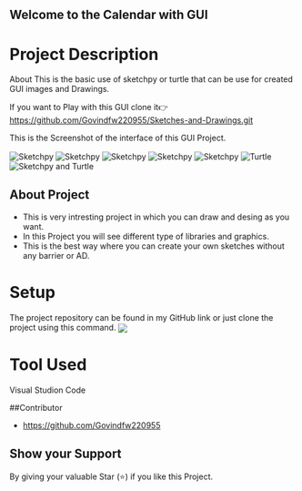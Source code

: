 ## Welcome to the Calendar with GUI

# Project Description
About
This is the basic use of sketchpy or turtle that can be use for created GUI images and Drawings.

If you want to Play with this GUI clone it👉  https://github.com/Govindfw220955/Sketches-and-Drawings.git

This is the Screenshot of the interface of this GUI Project.

<img align="center" src="https://github.com/Govindfw220955/Sketches-and-Drawings/blob/main/Screenshot%202024-02-27%20193125.png" alt="Sketchpy" />
<img align="center" src="https://github.com/Govindfw220955/Sketches-and-Drawings/blob/main/Screenshot%202024-02-27%20194629.png" alt="Sketchpy" />
<img align="center" src="https://github.com/Govindfw220955/Sketches-and-Drawings/blob/main/Screenshot%202024-02-27%20192956.png" alt="Sketchpy"  />
<img align="center" src="https://github.com/Govindfw220955/Sketches-and-Drawings/blob/main/Screenshot%202024-02-27%20203527.png" alt="Sketchpy"  />
<img align="center" src="https://github.com/Govindfw220955/Sketches-and-Drawings/blob/main/Screenshot%202024-02-27%20203328.png" alt="Sketchpy"  />
<img align="center" src="https://github.com/Govindfw220955/Sketches-and-Drawings/blob/main/Screenshot%202024-02-27%20193332.png" alt="Turtle"  />
<img align="center" src="https://github.com/Govindfw220955/Sketches-and-Drawings/blob/main/Screenshot%202024-02-27%20194822.png" alt="Sketchpy and Turtle"  />

## About Project 
* This is very intresting project in which you can draw and desing as you want.
* In this Project you will see different type of libraries and graphics.
* This is the best way where you can create your own sketches without any barrier or AD.

# Setup
The project repository can be found in my GitHub link  or  just clone the project using this command.
<img align="center" src="https://github.com/Govindfw220955/Sketches-and-Drawings/blob/main/Screenshot%202024-02-27%20201622.png" />

# Tool Used 
Visual Studion Code

##Contributor
* https://github.com/Govindfw220955

## Show your Support 
 By giving your valuable Star (⭐) if you like this Project.
